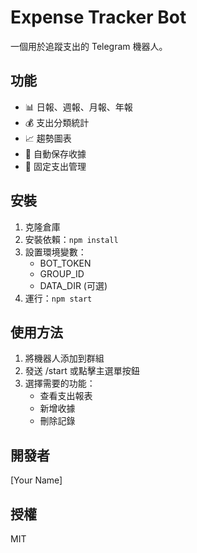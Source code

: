 # Expense Tracker Bot

一個用於追蹤支出的 Telegram 機器人。

## 功能

- 📊 日報、週報、月報、年報
- 💰 支出分類統計
- 📈 趨勢圖表
- 💾 自動保存收據
- 🔄 固定支出管理

## 安裝

1. 克隆倉庫
2. 安裝依賴：`npm install`
3. 設置環境變數：
   - BOT_TOKEN
   - GROUP_ID
   - DATA_DIR (可選)
4. 運行：`npm start`

## 使用方法

1. 將機器人添加到群組
2. 發送 /start 或點擊主選單按鈕
3. 選擇需要的功能：
   - 查看支出報表
   - 新增收據
   - 刪除記錄

## 開發者

[Your Name]

## 授權

MIT